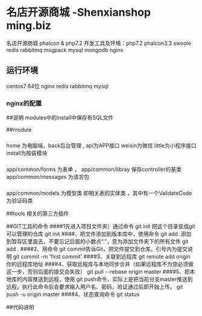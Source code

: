 # 名店开源商城 -Shenxianshop  ming.biz 
名店开源商城  phalcon &amp; php7.2
开发工具及环境：php7.2 phalcon3.3 swoole redis rabbitmq msgpack mysql  mongodb nginx

## 运行环境
centos7 64位 nginx redis rabbitmq mysql 
### nginx的配置 
    

##说明
modules中的install中保存有SQL文件

##module
###
home 为电脑端，back后台管理 , api为APP接口 weixin为微信 little为小程序接口  install为按装模块
###
app/common/forms 为表单  ， app/common/libray 保存controller的基类 app/common/messages 为语言包 
###
app/common/models 为模型类 即相关表的实体类 ，其中有一个ValidateCode为验证码类

##tools
相关的第三方插件 

##GIT工具的命令
####1先进入项目文件夹）通过命令 git init 把这个目录变成git可以管理的仓库
git init 
####、把文件添加到版本库中，使用命令 git add .添加到暂存区里面去，不要忘记后面的小数点“.”，意为添加文件夹下的所有文件
git add .
####2、用命令 git commit告诉Git，把文件提交到仓库。引号内为提交说明
git commit -m 'first commit'
####3、关联到远程库
git remote add origin 你的远程库地址
####4、获取远程库与本地同步合并（如果远程库不为空必须做这一步，否则后面的提交会失败）
git pull --rebase origin master
####5、把本地库的内容推送到远程，使用 git push命令，实际上是把当前分支master推送到远程。执行此命令后会要求输入用户名、密码，验证通过后即开始上传。
git push -u origin master
####4、状态查询命令
git status

##代码说明



